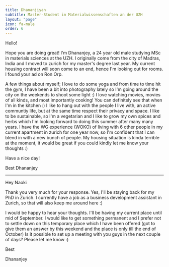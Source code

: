 ```yaml
---
title: Dhananjiyan
subtitle: Master-Student in Materialwissenschaften an der UZH
layout: "page"
icon: fa-male
order: 6
---
```


Hello!

Hope you are doing great! I'm Dhananjey, a 24 year old male studying MSc in materials sciences at the UZH. I originally come from the city of Madras, India and I moved to zurich for my master's degree last year. My current housing contract will soon come to an end, hence I'm looking out for rooms. I found your ad on Ron Orp. 

A few things about myself; I love to do some yoga and from time to time hit the gym, I have been a bit into photography lately so I'm going around the city on the weekends to shoot some light :) I love watching movies, movies of all kinds, and most importantly cooking! You can definitely see that when I'm in the kitchen :) I like to hang out with the people I live with, an active communtiy life, but at the same time respect their privacy and space. I like to be sustainable, so I'm a vegetarian and I like to grow my own spices and herbs which I'm looking forward to doing this summer after many many years. I have the WG experience (WOKO) of living with 6 other people in my current apartment in zurich for one year now, so I'm confident that I can blend in with a new bunch of people. My housing situation is kinda terrible at the moment, it would be great if you could kindly let me know your thoughts :)

Have a nice day!

Best 
Dhananjey

---

Hey Naoki 

Thank you very much for your response. Yes, I'll be staying back for my PhD in Zurich. I currently have a job as a business development assistant in Zurich, so that will also keep me around here :) 

I would be happy to hear your thoughts. I'll be having my current place until mid of September. I would like to get something permanent and I prefer not to settle down on this temporary place which I have been offered (got to give them an answer by this weekend and the place is only till the end of October) Is it possible to set up a meeting with you guys in the next couple of days? Please let me know :)

Best 

Dhananjey



